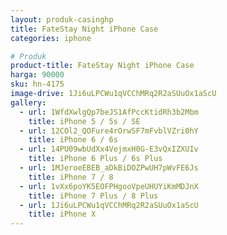 ```yaml
---
layout: produk-casinghp
title: FateStay Night iPhone Case
categories: iphone

# Produk
product-title: FateStay Night iPhone Case
harga: 90000
sku: hn-4175
image-drive: 1Ji6uLPCWu1qVCChMRq2R2aSUuOx1aScU
gallery:
  - url: 1WfdXwlgQp7beJS1AfPccKtidRh3b2Mbm
    title: iPhone 5 / 5s / SE
  - url: 12COl2_QOFure4rOrwSF7mFvblVZri0hY
    title: iPhone 6 / 6s
  - url: 14PU09wbUdXx4VejmxH0G-E3vQxIZXUIv
    title: iPhone 6 Plus / 6s Plus
  - url: 1MJeroeEBEB_aDkBiDOZPwUH7pWvFE6Js
    title: iPhone 7 / 8
  - url: 1vXx6poYK5EOFPHgooVpeUHUYiKmMDJnX
    title: iPhone 7 Plus / 8 Plus
  - url: 1Ji6uLPCWu1qVCChMRq2R2aSUuOx1aScU
    title: iPhone X
---
```

